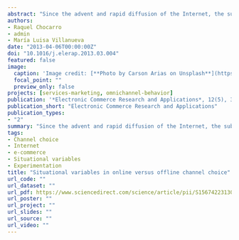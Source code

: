 ```yaml
---
abstract: "Since the advent and rapid diffusion of the Internet, the subject of consumer channel choice has attracted a large amount of research, mainly focused on the influence of channel, consumer and product category characteristics as its drivers. The interaction between channel choice and the purchase situation has been largely ignored, however. This paper is an attempt to fill this gap by identifying the key purchase situation variables and conducting an experiment to assess their impact on the choice between the traditional retail outlet and the online store. The results show that the key determinants of channel choice relate to time and distance. Distance-to-store and time pressures are among the factors affecting the probability of online purchase. Using a conceptual framework to explore differences in the impact of situational variables across product categories (high/low involvement, search/experience good), we show that distance-to-store has more influence on the likelihood of online purchase in situations involving search goods, while social variables are found to play a role only in the context of high-involvement goods."
authors:
- Raquel Chocarro
- admin
- María Luisa Villanueva
date: "2013-04-06T00:00:00Z"
doi: "10.1016/j.elerap.2013.03.004"
featured: false
image:
  caption: 'Image credit: [**Photo by Carson Arias on Unsplash**](https://unsplash.com/photos/t19q8w7HgtQ)'
  focal_point: ""
  preview_only: false
projects: [services-marketing, omnichannel-behavior]
publication: '*Electronic Commerce Research and Applications*, 12(5), 347-361'
publication_short: "Electronic Commerce Research and Applications"
publication_types:
- "2"
summary: "Since the advent and rapid diffusion of the Internet, the subject of consumer channel choice has attracted a large amount of research, mainly focused on the influence of channel, consumer and product category characteristics as its drivers. The interaction between channel choice and the purchase situation has been largely ignored, however. This paper is an attempt to fill this gap by identifying the key purchase situation variables and conducting an experiment to assess their impact on the choice between the traditional retail outlet and the online store. The results show that the key determinants of channel choice relate to time and distance. Distance-to-store and time pressures are among the factors affecting the probability of online purchase. Using a conceptual framework to explore differences in the impact of situational variables across product categories (high/low involvement, search/experience good), we show that distance-to-store has more influence on the likelihood of online purchase in situations involving search goods, while social variables are found to play a role only in the context of high-involvement goods."
tags:
- Channel choice
- Internet
- e-commerce
- Situational variables
- Experimentation
title: "Situational variables in online versus offline channel choice"
url_code: ""
url_dataset: ""
url_pdf: https://www.sciencedirect.com/science/article/pii/S1567422313000185/pdfft?md5=f10c90f549ac98075686e0bdb5895615&pid=1-s2.0-S1567422313000185-main.pdf
url_poster: ""
url_project: ""
url_slides: ""
url_source: ""
url_video: ""
---
```




